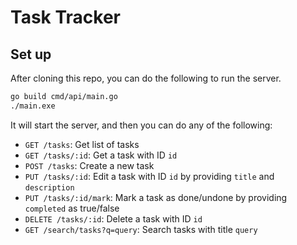 # Task Tracker

## Set up

After cloning this repo, you can do the following to run the server.

```sh
go build cmd/api/main.go
./main.exe
```

It will start the server, and then you can do any of the following:

- `GET /tasks`: Get list of tasks
- `GET /tasks/:id`: Get a task with ID `id`
- `POST /tasks`: Create a new task
- `PUT /tasks/:id`: Edit a task with ID `id` by providing `title` and `description`
- `PUT /tasks/:id/mark`: Mark a task as done/undone by providing `completed` as true/false
- `DELETE /tasks/:id`: Delete a task with ID `id`
- `GET /search/tasks?q=query`: Search tasks with title `query`